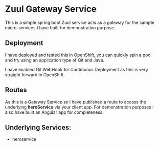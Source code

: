 # Zuul Gateway Service

This is a simple spring boot Zuul service acts as a gateway for the sample micro-services I have built for demonstration purpose.

## Deployment
I have deployed and tested this in OpenShift, you can quickly spin a pod and try using an application type of Git and Java.

I have enabled Git WebHook for Continuous Deployment as this is very straight forward in OpenShift.  

## Routes
As this is a Gateway Service so I have published a route to access the underlying **heroService** via your client app. For demonstration  purposes I also have built an Angular app for completeness.

## Underlying Services:
* heroservice
